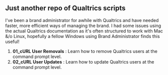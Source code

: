 ## Just another repo of Qualtrics scripts

I've been a brand administrator for awhile with Qualtrics and have needed faster, more efficient ways of managing the brand.  I had some issues using the actual Qualtrics documentation as it's often structured to work with Mac &/o Linux, hopefully a fellow Windows using Brand Administrator finds this useful!

1.  **01_cURL User Removals** : Learn how to remove Qualtrics users at the command prompt level.
2.  **02_cURL User Updates** : Learn how to update Qualtrics users at the command prompt level.
